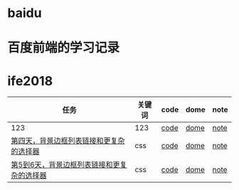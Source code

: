 # baidu
# 百度前端的学习记录
# ife2018

任务|关键词|code|dome|note
---|---|---|---|---
123|123|[code](https://github.com/zhwqw/baidu/blob/master/day1/index.html)|[dome](https://zhwqw.github.io/baidu/day1/)|[note](https://zhwqw.github.io/baidu/day1/note/)
[第四天，背景边框列表链接和更复杂的选择器](http://ife.baidu.com/course/detail/id/38)|css|[code](https://github.com/zhwqw/baidu/blob/master/day4/index.html)|[dome](https://zhwqw.github.io/baidu/day4/)|[note](https://zhwqw.github.io/baidu/day4/note/)
[第5到6天，背景边框列表链接和更复杂的选择器](http://ife.baidu.com/course/detail/id/40)|css|[code](https://github.com/zhwqw/baidu/blob/master/day5_6/resume1.html)|[dome](https://zhwqw.github.io/baidu/day5_6/)|[note](https://zhwqw.github.io/baidu/day5_6/note/)
